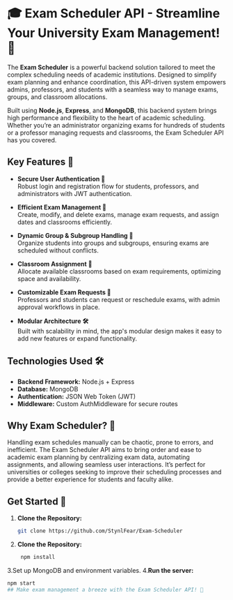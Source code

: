 # 🎓 Exam Scheduler API - Streamline Your University Exam Management! 📅

The **Exam Scheduler** is a powerful backend solution tailored to meet the complex scheduling needs of academic institutions. Designed to simplify exam planning and enhance coordination, this API-driven system empowers admins, professors, and students with a seamless way to manage exams, groups, and classroom allocations.

Built using **Node.js**, **Express**, and **MongoDB**, this backend system brings high performance and flexibility to the heart of academic scheduling. Whether you’re an administrator organizing exams for hundreds of students or a professor managing requests and classrooms, the Exam Scheduler API has you covered.

## Key Features 🚀

- **Secure User Authentication 🔐**  
  Robust login and registration flow for students, professors, and administrators with JWT authentication.

- **Efficient Exam Management 📜**  
  Create, modify, and delete exams, manage exam requests, and assign dates and classrooms efficiently.

- **Dynamic Group & Subgroup Handling 👥**  
  Organize students into groups and subgroups, ensuring exams are scheduled without conflicts.

- **Classroom Assignment 🏫**  
  Allocate available classrooms based on exam requirements, optimizing space and availability.

- **Customizable Exam Requests 📩**  
  Professors and students can request or reschedule exams, with admin approval workflows in place.

- **Modular Architecture 🛠️**  
  Built with scalability in mind, the app's modular design makes it easy to add new features or expand functionality.

## Technologies Used 🛠️

- **Backend Framework:** Node.js + Express
- **Database:** MongoDB
- **Authentication:** JSON Web Token (JWT)
- **Middleware:** Custom AuthMiddleware for secure routes

## Why Exam Scheduler? 🤔

Handling exam schedules manually can be chaotic, prone to errors, and inefficient. The Exam Scheduler API aims to bring order and ease to academic exam planning by centralizing exam data, automating assignments, and allowing seamless user interactions. It’s perfect for universities or colleges seeking to improve their scheduling processes and provide a better experience for students and faculty alike.

## Get Started 🚀

1. **Clone the Repository:**  
   ```bash
   git clone https://github.com/StynlFear/Exam-Scheduler
2. **Clone the Repository:**  
   ```bash
    npm install
3.Set up MongoDB and environment variables.
4.**Run the server:**  
  ```bash
  npm start
## Make exam management a breeze with the Exam Scheduler API! 🎉
